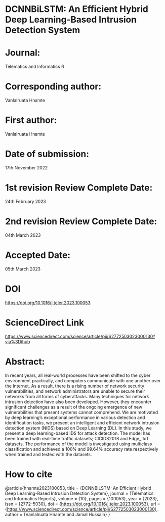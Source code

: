 # DCNNBiLSTM: An Efficient Hybrid Deep Learning-Based Intrusion Detection System

# Journal:
Telematics and Informatics R

# Corresponding author:
Vanlalruata Hnamte

# First author:
Vanlalruata Hnamte

# Date of submission:
17th November 2022

# 1st revision Review Complete Date:
24th February 2023

# 2nd revision Review Complete Date:
04th March 2023

# Accepted Date:
05th March 2023

# DOI
https://doi.org/10.1016/j.teler.2023.100053

# ScienceDirect Link
https://www.sciencedirect.com/science/article/pii/S2772503023000130?via%3Dihub

# Abstract:
In recent years, all real-world processes have been shifted to the cyber environment practically, and computers communicate with one another over the Internet. As a result, there is a rising number of network security vulnerabilities, and network administrators are unable to secure their networks from all forms of cyberattacks. Many techniques for network intrusion detection have also been developed. However, they encounter significant challenges as a result of the ongoing emergence of new vulnerabilities that present systems cannot comprehend. We are motivated by deep learning’s exceptional performance in various detection and identification tasks, we present an intelligent and efficient network intrusion detection system (NIDS) based on Deep Learning (DL). In this study, we present a deep learning-based IDS for attack detection. The model has been trained with real-time traffic datasets; CICIDS2018 and Edge\_IIoT datasets. The performance of the model is investigated using multiclass classification and achieved a 100% and 99.64% accuracy rate respectively when trained and tested with the datasets.

# How to cite
@article{hnamte2023100053,
title = {DCNNBiLSTM: An Efficient Hybrid Deep Learning-Based Intrusion Detection System},
journal = {Telematics and Informatics Reports},
volume = {10},
pages = {100053},
year = {2023},
issn = {2772-5030},
doi = {https://doi.org/10.1016/j.teler.2023.100053},
url = {https://www.sciencedirect.com/science/article/pii/S2772503023000130},
author = {Vanlalruata Hnamte and Jamal Hussain}
}

